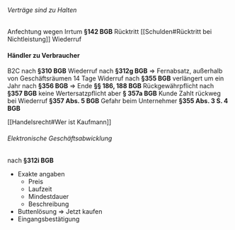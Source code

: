 ###### Verträge sind zu Halten
Anfechtung wegen Irrtum **§142 BGB**
Rücktritt [[Schulden#Rücktritt bei Nichtleistung]]
Wiederruf

#### Händler zu Verbraucher
B2C nach **§310 BGB**
Wiederruf nach **§312g BGB** => Fernabsatz, außerhalb von Geschäftsräumen
14 Tage Widerruf nach **§355 BGB** verlängert um ein Jahr nach **§356 BGB** => Ende **§§ 186, 188 BGB**
Rückgewährpflicht nach **§357 BGB**
keine Wertersatzpflicht aber **§ 357a BGB**
Kunde Zahlt rückweg bei Wiederruf **§357 Abs. 5 BGB**
Gefahr beim Unternehmer **§355 Abs. 3 S. 4 BGB**

[[Handelsrecht#Wer ist Kaufmann]]


###### Elektronische Geschäftsabwicklung
nach **§312i BGB**
- Exakte angaben
	- Preis
	- Laufzeit
	- Mindestdauer
	- Beschreibung
- Buttenlösung => Jetzt kaufen
- Eingangsbestätigung


